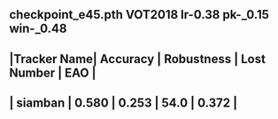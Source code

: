 #
checkpoint_e45.pth VOT2018  lr-0.38  pk-_0.15  win-_0.48
------------------------------------------------------------
|Tracker Name| Accuracy | Robustness | Lost Number |  EAO  |
------------------------------------------------------------
|  siamban   |  0.580   |   0.253    |    54.0     | 0.372 |
------------------------------------------------------------
